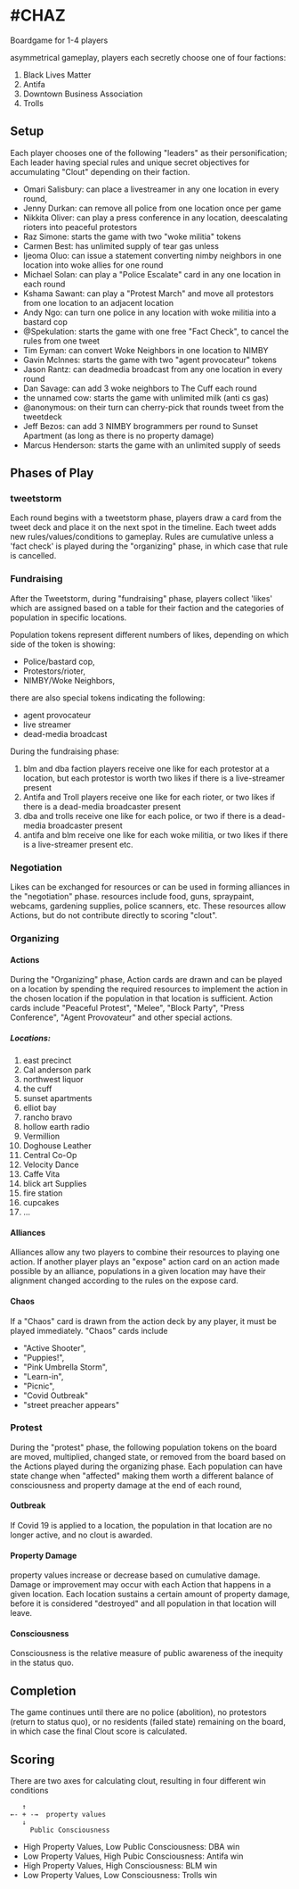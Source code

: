 # #CHAZ 
Boardgame for 1-4 players

asymmetrical gameplay, players each secretly choose one of four factions:  
1. Black Lives Matter
2. Antifa
3. Downtown Business Association
4. Trolls

## Setup
Each player chooses one of the following  "leaders" as their personification;
Each leader having special rules and unique secret objectives for accumulating "Clout" depending on their faction.

 - Omari Salisbury: can place a livestreamer in any one location in every round,
 - Jenny Durkan: can remove all police from one location once per game
 - Nikkita Oliver: can play a press conference in any location, deescalating rioters into peaceful protestors
 - Raz Simone: starts the game with two "woke militia" tokens
 - Carmen Best: has unlimited supply of tear gas unless
 - Ijeoma Oluo: can issue a statement converting nimby neighbors in one location into woke allies for one round 
 - Michael Solan: can play a "Police Escalate" card in any one location in each round 
 - Kshama Sawant: can play a "Protest March" and move all protestors from one location to an adjacent location 
 - Andy Ngo: can turn one police in any location with woke militia into a bastard cop
 - @Spekulation: starts the game with one free "Fact Check", to cancel the rules from one tweet 
 - Tim Eyman: can convert Woke Neighbors in one location to NIMBY
 - Gavin McInnes: starts the game with two "agent provocateur" tokens
 - Jason Rantz: can deadmedia broadcast from any one location in every round
 - Dan Savage: can add 3 woke neighbors to The Cuff each round
 - the unnamed cow: starts the game with unlimited milk (anti cs gas)
 - @anonymous: on their turn can cherry-pick that rounds tweet from the tweetdeck 
 - Jeff Bezos: can add 3 NIMBY brogrammers per round to Sunset Apartment (as long as there is no property damage)
 - Marcus Henderson: starts the game with an unlimited supply of seeds

## Phases of Play
### tweetstorm
Each round begins with a tweetstorm phase, players draw a card from the tweet deck and place it on the next spot in the timeline. Each tweet adds new rules/values/conditions to gameplay. Rules are cumulative unless a 'fact check' is played during the "organizing" phase, in which case that rule is cancelled.

### Fundraising
After the Tweetstorm, during "fundraising" phase, players collect 'likes' which are assigned based on a table for their faction and the categories of population in specific locations. 

Population tokens represent different numbers of likes, depending on which side of the token is showing:
 - Police/bastard cop,   
 - Protestors/rioter,   
 - NIMBY/Woke Neighbors,  

there are also special tokens indicating the following:
 - agent provocateur
 - live streamer
 - dead-media broadcast


During the fundraising phase: 
1. blm and dba faction players receive one like for each protestor at a location, but each protestor is worth two likes if there is a live-streamer present
2. Antifa and Troll players receive one like for each rioter, or two likes if there is a dead-media broadcaster present  
3. dba and trolls receive one like for each police, or two if there is a dead-media broadcaster present
4. antifa and blm receive one like for each woke militia, or two likes if there is a live-streamer present
etc.

### Negotiation
Likes can be exchanged for resources or can be used in forming alliances in the "negotiation" phase. resources include food, guns, spraypaint, webcams, gardening supplies, police scanners, etc. These resources allow Actions, but do not contribute directly to scoring "clout".

### Organizing
#### Actions
During the "Organizing" phase, Action cards are drawn and can be played on a location by spending the required resources to implement the action in the chosen location if the population in that location is sufficient. Action cards include "Peaceful Protest", "Melee", "Block Party", "Press Conference", "Agent Provovateur" and other special actions.

##### Locations:
1. east precinct
2. Cal anderson park
3. northwest liquor
4. the cuff
5. sunset apartments
6. elliot bay
7. rancho bravo
8. hollow earth radio
9. Vermillion
10. Doghouse Leather
11. Central Co-Op
12. Velocity Dance
13. Caffe Vita
14. blick art Supplies
15. fire station
16. cupcakes
17. ...

#### Alliances
Alliances allow any two players to combine their resources to playing one action. If another player plays an "expose" action card on an action made possible by an alliance, populations in a given location may have their alignment changed according to the rules on the expose card. 
#### Chaos
If a "Chaos" card is drawn from the action deck by any player, it must be played immediately. "Chaos" cards include 
 - "Active Shooter", 
 - "Puppies!", 
 - "Pink Umbrella Storm", 
 - "Learn-in", 
 - "Picnic", 
 - "Covid Outbreak"  
 - "street preacher appears"

### Protest
During the "protest" phase, the following population tokens on the board are moved, multiplied, changed state, or removed from the board based on the Actions played during the organizing phase. Each population can have state change when "affected" making them worth a different balance of consciousness  and property damage at the end of each round, 
#### Outbreak
If Covid 19 is applied to a location, the population in that location are no longer active, and no clout is awarded.
#### Property Damage
property values increase or decrease based on cumulative damage. Damage or improvement may occur with each Action that happens in a given location. Each location sustains a certain amount of property damage, before it is considered "destroyed" and all population in that location will leave. 
#### Consciousness
Consciousness is the relative measure of public awareness of the inequity in the status quo.

## Completion
The game continues until there are no police (abolition), no protestors (return to status quo), or no residents (failed state) remaining on the board, in which case the final Clout score is calculated.

## Scoring
There are two axes for calculating clout, resulting in four different win conditions

       ↑ 
    ←- + -→  property values					     
       ↓
         Public Consciousness

- High Property Values, Low Public Consciousness: DBA win
- Low Property Values, High Pubic Consciousness: Antifa win
- High Property Values, High Consciousness: BLM win
- Low Property Values, Low Consciousness: Trolls win

